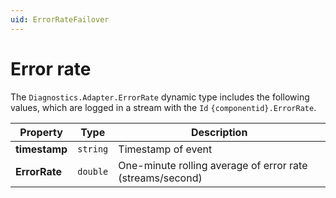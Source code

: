 ```yaml
---
uid: ErrorRateFailover
---
```


# Error rate

The `Diagnostics.Adapter.ErrorRate` dynamic type includes the following values, which are logged in a stream with the `Id` `{componentid}.ErrorRate`.

| Property  | Type   | Description                                              |
| --------- | ------ | -------------------------------------------------------- |
| **timestamp** | `string` | Timestamp of event                                       |
| **ErrorRate** | `double` | One-minute rolling average of error rate (streams/second)|
